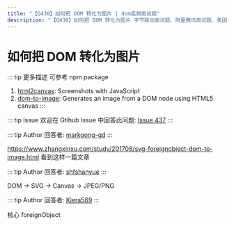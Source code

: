```yaml
---
title: "【Q430】如何把 DOM 转化为图片 | dom高频面试题"
description: "【Q430】如何把 DOM 转化为图片 字节跳动面试题、阿里腾讯面试题、美团小米面试题。"
---
```


# 如何把 DOM 转化为图片

::: tip 更多描述
可参考 npm package

1. [html2canvas](https://html2canvas.hertzen.com/): Screenshots with JavaScript
1. [dom-to-image](https://github.com/tsayen/dom-to-image): Generates an image from a DOM node using HTML5 canvas
   :::

::: tip Issue
欢迎在 Gtihub Issue 中回答此问题: [Issue 437](https://github.com/shfshanyue/Daily-Question/issues/437)
:::

::: tip Author
回答者: [markgong-gd](https://github.com/markgong-gd)
:::

https://www.zhangxinxu.com/study/201708/svg-foreignobject-dom-to-image.html
看到这样一篇文章

::: tip Author
回答者: [shfshanyue](https://github.com/shfshanyue)
:::

DOM -> SVG -> Canvas -> JPEG/PNG

::: tip Author
回答者: [Kiera569](https://github.com/Kiera569)
:::

核心 foreignObject
